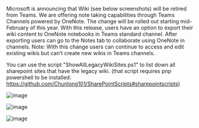 Microsoft is announcing that Wiki (see below screenshots) will be retired from Teams. We are offering note taking capabilities through Teams Channels powered by OneNote. The  change will be rolled out starting mid-February of this year. With this release, users have an option to export their wiki content to OneNote notebooks in Teams standard channel. After exporting users can go to the Notes tab to collaborate using OneNote in channels. Note: With this change users can continue to access and edit existing wikis but can’t create new wikis in Teams channels.

You can use the script "ShowAllLegacyWikiSites.ps1" to list down all sharepoint sites that have the legacy wiki. (that script requires pnp powershell to be installed: https://github.com/Chunlong101/SharePointScripts#sharepointscripts)

![image](https://user-images.githubusercontent.com/9314578/215964818-6a6db825-f81d-4284-8477-0979d193d533.png)

![image](https://user-images.githubusercontent.com/9314578/215964826-e4d84a26-391f-4cad-a69b-618029ba3eee.png)

![image](https://user-images.githubusercontent.com/9314578/215964836-b85903cd-7800-4c8a-9bf9-bf25f946545a.png)
